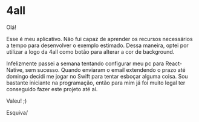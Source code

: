 # 4all

Olá!

Esse é meu aplicativo. Não fui capaz de aprender os recursos necessários a tempo para desenvolver o exemplo estimado. 
Dessa maneira, optei por utilizar a logo da 4all como botão para alterar a cor de background.

Infelizmente passei a semana tentando configurar meu pc para React-Native, sem sucesso. Quando enviaram o email extendendo o prazo até domingo decidi me jogar no Swift para tentar esboçar alguma coisa. 
Sou bastante iniciante na programação, então para mim já foi muito legal ter conseguido fazer este projeto até aí.

Valeu!
;)

Esquiva/
